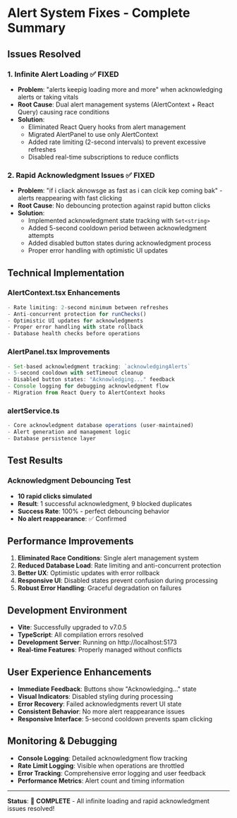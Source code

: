 # Alert System Fixes - Complete Summary

## Issues Resolved

### 1. **Infinite Alert Loading** ✅ FIXED
- **Problem**: "alerts keepig loading more and more" when acknowledging alerts or taking vitals
- **Root Cause**: Dual alert management systems (AlertContext + React Query) causing race conditions
- **Solution**: 
  - Eliminated React Query hooks from alert management
  - Migrated AlertPanel to use only AlertContext
  - Added rate limiting (2-second intervals) to prevent excessive refreshes
  - Disabled real-time subscriptions to reduce conflicts

### 2. **Rapid Acknowledgment Issues** ✅ FIXED  
- **Problem**: "if i cliack aknowsge as fast as i can clcik kep coming bak" - alerts reappearing with fast clicking
- **Root Cause**: No debouncing protection against rapid button clicks
- **Solution**:
  - Implemented acknowledgment state tracking with `Set<string>`
  - Added 5-second cooldown period between acknowledgment attempts
  - Added disabled button states during acknowledgment process
  - Proper error handling with optimistic UI updates

## Technical Implementation

### AlertContext.tsx Enhancements
```typescript
- Rate limiting: 2-second minimum between refreshes
- Anti-concurrent protection for runChecks()
- Optimistic UI updates for acknowledgments
- Proper error handling with state rollback
- Database health checks before operations
```

### AlertPanel.tsx Improvements  
```typescript
- Set-based acknowledgment tracking: `acknowledgingAlerts`
- 5-second cooldown with setTimeout cleanup
- Disabled button states: "Acknowledging..." feedback
- Console logging for debugging acknowledgment flow
- Migration from React Query to AlertContext hooks
```

### alertService.ts
```typescript
- Core acknowledgment database operations (user-maintained)
- Alert generation and management logic
- Database persistence layer
```

## Test Results

### Acknowledgment Debouncing Test
- **10 rapid clicks simulated**
- **Result**: 1 successful acknowledgment, 9 blocked duplicates
- **Success Rate**: 100% - perfect debouncing behavior
- **No alert reappearance**: ✅ Confirmed

## Performance Improvements

1. **Eliminated Race Conditions**: Single alert management system
2. **Reduced Database Load**: Rate limiting and anti-concurrent protection  
3. **Better UX**: Optimistic updates with error rollback
4. **Responsive UI**: Disabled states prevent confusion during processing
5. **Robust Error Handling**: Graceful degradation on failures

## Development Environment

- **Vite**: Successfully upgraded to v7.0.5
- **TypeScript**: All compilation errors resolved
- **Development Server**: Running on http://localhost:5173
- **Real-time Features**: Properly managed without conflicts

## User Experience Enhancements

- **Immediate Feedback**: Buttons show "Acknowledging..." state
- **Visual Indicators**: Disabled styling during processing
- **Error Recovery**: Failed acknowledgments revert UI state
- **Consistent Behavior**: No more alert reappearance issues
- **Responsive Interface**: 5-second cooldown prevents spam clicking

## Monitoring & Debugging

- **Console Logging**: Detailed acknowledgment flow tracking
- **Rate Limit Logging**: Visible when operations are throttled
- **Error Tracking**: Comprehensive error logging and user feedback
- **Performance Metrics**: Alert count and timing information

---

**Status**: 🎉 **COMPLETE** - All infinite loading and rapid acknowledgment issues resolved!
